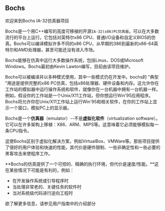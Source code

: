 ## Bochs

欢迎来到Bochs IA-32仿真器项目

Bochs是一个用C++编写的高度可移植的开源`IA-32(x86)PC仿真器`，可以在大多数流行的平台上运行。它包括对英特尔x86 CPU、普通I/O设备和自定义BIOS的仿真。Bochs可以编译模拟许多不同的x86 CPU，从早期的386到最新的x86-64英特尔和AMD处理器，甚至可能还没有进入市场。

Bochs能够在仿真中运行大多数操作系统，包括Linux、DOS或Microsoft Windows。Bochs最初由Kevin Lawton编写，目前由该项目维护。

Bochs可以被编译并以多种模式使用，其中一些模式仍在开发中。bochs的 "典型 "用途是提供完整的x86 PC仿真，包括x86处理器、硬件设备和内存。这允许你在工作站的模拟器中运行操作系统和软件，就像你在一台机器中拥有一台机器一样。例如，假设你的工作站是一个Unix/X11工作站，但你想运行Win'95应用程序。Bochs将允许你在Unix/X11工作站上运行Win'95和相关软件，在你的工作站上显示一个窗口，模拟PC上的显示器。

Bochs是一个**仿真器**（emulator）--不是**虚拟化软件**（virtualization software）。它可以在许多架构上移植：X86、ARM、MIPS等。这意味着它必须能够模拟每一条CPU指令。

这使Bochs区别于虚拟化解决方案，例如VirtualBox、VMWare等。那些项目提供了很好的用户体验和快速的性能，其代价是硬件限制、一些非确定性和一些必要的黑客攻击来使程序工作。


**Bochs的仿真提供了一个可控的、精确的执行环境，但代价是速度/性能。**这在某些情况下可能是有利的，例如：

- 在开发操作系统或引导程序时
- 当处理非常老的、关键任务的软件时
- 当对系统级代码进行逆向工程时


欲了解更多信息，请参见用户指南中的介绍部分


